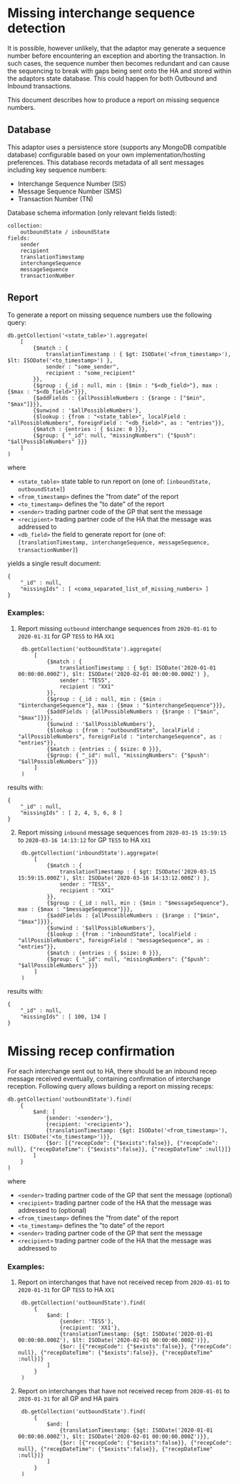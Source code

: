 # Missing interchange sequence detection

It is possible, however unlikely, that the adaptor may generate a sequence number before encountering an exception 
and aborting the transaction. In such cases, the sequence number then becomes redundant and can cause 
the sequencing to break with gaps being sent onto the HA and stored within the adaptors state database. 
This could happen for both Outbound and Inbound transactions.

This document describes how to produce a report on missing sequence numbers.

## Database

This adaptor uses a persistence store (supports any MongoDB compatible database) configurable 
based on your own implementation/hosting preferences. 
This database records metadata of all sent messages including key sequence numbers:

- Interchange Sequence Number (SIS)
- Message Sequence Number (SMS)
- Transaction Number (TN)

Database schema information (only relevant fields listed):

    collection: 
        outboundState / inboundState
    fields:
        sender
        recipient
        translationTimestamp
        interchangeSequence
        messageSequence
        transactionNumber
         
## Report

To generate a report on missing sequence numbers use the following query:

    db.getCollection('<state_table>').aggregate(
        [
            {$match : {
                translationTimestamp : { $gt: ISODate('<from_timestamp>'), $lt: ISODate('<to_timestamp>') },
                sender : "some_sender",
                recipient : "some_recipient"
            }},
            {$group : {_id : null, min : {$min : "$<db_field>"}, max : {$max : "$<db_field>"}}},
            {$addFields : {allPossibleNumbers : {$range : ["$min", "$max"]}}},
            {$unwind : '$allPossibleNumbers'},
            {$lookup : {from : "<state_table>", localField : "allPossibleNumbers", foreignField : "<db_field>", as : "entries"}},
            {$match : {entries : { $size: 0 }}},
            {$group: { "_id": null, "missingNumbers": {"$push": "$allPossibleNumbers" }}}
        ]
    )
    
where

- `<state_table>` state table to run report on (one of: `[inboundState, outboundState]`)
- `<from_timestamp>` defines the "from date" of the report
- `<to_timestamp>` defines the "to date" of the report
- `<sender>` trading partner code of the GP that sent the message
- `<recipient>` trading partner code of the HA that the message was addressed to
- `<db_field>` the field to generate report for (one of: `[translationTimestamp, interchangeSequence, messageSequence, transactionNumber]`)

yields a single result document:

    {
        "_id" : null,
        "missingIds" : [ <coma_separated_list_of_missing_numbers> ]
    }

### Examples:

1. Report missing `outbound` interchange sequences from `2020-01-01` to `2020-01-31` for GP `TES5` to HA `XX1`

        db.getCollection('outboundState').aggregate(
            [
                {$match : {
                    translationTimestamp : { $gt: ISODate('2020-01-01 00:00:00.000Z'), $lt: ISODate('2020-02-01 00:00:00.000Z') },
                    sender : "TES5",
                    recipient : "XX1"
                }},
                {$group : {_id : null, min : {$min : "$interchangeSequence"}, max : {$max : "$interchangeSequence"}}},
                {$addFields : {allPossibleNumbers : {$range : ["$min", "$max"]}}},
                {$unwind : '$allPossibleNumbers'},
                {$lookup : {from : "outboundState", localField : "allPossibleNumbers", foreignField : "interchangeSequence", as : "entries"}},
                {$match : {entries : { $size: 0 }}},
                {$group: { "_id": null, "missingNumbers": {"$push": "$allPossibleNumbers" }}}
            ]
        )
        
results with:

    {
        "_id" : null,
        "missingIds" : [ 2, 4, 5, 6, 8 ]
    }
        
2. Report missing `inbound` message sequences from `2020-03-15 15:59:15` to `2020-03-16 14:13:12` for GP `TES5` to HA `XX1`

        db.getCollection('inboundState').aggregate(
            [
                {$match : {
                    translationTimestamp : { $gt: ISODate('2020-03-15 15:59:15.000Z'), $lt: ISODate('2020-03-16 14:13:12.000Z') },
                    sender : "TES5",
                    recipient : "XX1"
                }},
                {$group : {_id : null, min : {$min : "$messageSequence"}, max : {$max : "$messageSequence"}}},
                {$addFields : {allPossibleNumbers : {$range : ["$min", "$max"]}}},
                {$unwind : '$allPossibleNumbers'},
                {$lookup : {from : "inboundState", localField : "allPossibleNumbers", foreignField : "messageSequence", as : "entries"}},
                {$match : {entries : { $size: 0 }}},
                {$group: { "_id": null, "missingNumbers": {"$push": "$allPossibleNumbers" }}}
            ]
        )

results with:

    {
        "_id" : null,
        "missingIds" : [ 100, 134 ]
    }
    
# Missing recep confirmation

For each interchange sent out to HA, there should be an inbound recep 
message received eventually, containing confirmation of interchange reception.
Following query allows building a report on missing receps:

    db.getCollection('outboundState').find(
        {   
            $and: [
                {sender: '<sender>'},
                {recipient: '<recipient>'},
                {translationTimestamp: {$gt: ISODate('<from_timestamp>'), $lt: ISODate('<to_timestamp>')}},
                {$or: [{"recepCode": {"$exists":false}}, {"recepCode": null}, {"recepDateTime": {"$exists":false}}, {"recepDateTime" :null}]}
            ]
        }
    )
    
where

- `<sender>` trading partner code of the GP that sent the message (optional)
- `<recipient>` trading partner code of the HA that the message was addressed to (optional)
- `<from_timestamp>` defines the "from date" of the report
- `<to_timestamp>` defines the "to date" of the report
- `<sender>` trading partner code of the GP that sent the message
- `<recipient>` trading partner code of the HA that the message was addressed to

### Examples:

1. Report on interchanges that have not received recep from `2020-01-01` to `2020-01-31` for GP `TES5` to HA `XX1`

        db.getCollection('outboundState').find(
            {   
                $and: [
                    {sender: 'TES5'},
                    {recipient: 'XX1'},
                    {translationTimestamp: {$gt: ISODate('2020-01-01 00:00:00.000Z'), $lt: ISODate('2020-02-01 00:00:00.000Z')}},
                    {$or: [{"recepCode": {"$exists":false}}, {"recepCode": null}, {"recepDateTime": {"$exists":false}}, {"recepDateTime" :null}]}
                ]
            }
        )
        
1. Report on interchanges that have not received recep from `2020-01-01` to `2020-01-31` for all GP and HA pairs

        db.getCollection('outboundState').find(
            {   
                $and: [
                    {translationTimestamp: {$gt: ISODate('2020-01-01 00:00:00.000Z'), $lt: ISODate('2020-02-01 00:00:00.000Z')}},
                    {$or: [{"recepCode": {"$exists":false}}, {"recepCode": null}, {"recepDateTime": {"$exists":false}}, {"recepDateTime" :null}]}
                ]
            }
        )